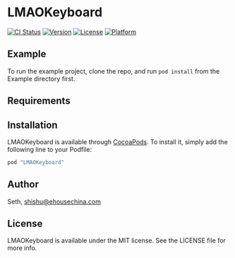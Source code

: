 # LMAOKeyboard

[![CI Status](http://img.shields.io/travis/Seth/LMAOKeyboard.svg?style=flat)](https://travis-ci.org/Seth/LMAOKeyboard)
[![Version](https://img.shields.io/cocoapods/v/LMAOKeyboard.svg?style=flat)](http://cocoapods.org/pods/LMAOKeyboard)
[![License](https://img.shields.io/cocoapods/l/LMAOKeyboard.svg?style=flat)](http://cocoapods.org/pods/LMAOKeyboard)
[![Platform](https://img.shields.io/cocoapods/p/LMAOKeyboard.svg?style=flat)](http://cocoapods.org/pods/LMAOKeyboard)

## Example

To run the example project, clone the repo, and run `pod install` from the Example directory first.

## Requirements

## Installation

LMAOKeyboard is available through [CocoaPods](http://cocoapods.org). To install
it, simply add the following line to your Podfile:

```ruby
pod "LMAOKeyboard"
```

## Author

Seth, shishu@ehousechina.com

## License

LMAOKeyboard is available under the MIT license. See the LICENSE file for more info.

